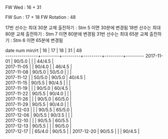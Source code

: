 FW Wed      : 16 + 31

FW Sun      : 17 + 18
FW Rotation : 48

17번 선수는 최대 30분 교체 출전하기 : Stm 5 이면 30분에 변경됨
18번 선수는 최대 80분 교체 출전하기 : Stm 7 이면 80분에 변경됨
31번 선수는 최대 65분 교체 출전하기 : Stm 6 이면 65분에 변경됨

date num min/rt |    16   |    17   |    18   |    31   |    48   
----------------+---------+---------+---------+---------+---------
2017-11-01      |  90/5.0 |         |         |  44/4.5 |        
2017-11-05      |         |  90/4.0 |         |  46/4.5 |        
2017-11-08      |  90/5.0 |  50/5.0 |         |         |        
2017-11-12      |         |  50/5.0 |  90/5.0 |  40/4.5 |        
2017-11-15      |  90/5.5 |  90/4.5 |         |         |        
2017-11-19      |         |         |  90/5.0 |  60/4.5 |        
2017-11-22      |  90/5.5 |  90/4.0 |         |         |        
2017-11-26      |         |         |  90/5.0 |  60/5.0 |        
2017-11-29      |  90/5.5 |  90/4.0 |         |         |        
2017-12-03      |         |         |  90/5.5 |  65/5.0 |        
2017-12-06      |  90/5.5 |  90/3.5 |         |         |        
2017-12-10      |         |         |  90/5.5 |  60/5.5 |        
2017-12-13      |  90/5.5 |         |         |  90/5.0 |        
2017-12-17      |         |  65/4.0 |  90/5.5 |         | 
2017-12-20      |  90/5.5 |         |         |  90/4.5 |        
 
